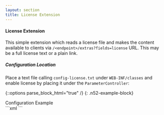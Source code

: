 ```yaml
---
layout: section
title: License Extension
---
```


#### License Extension

This simple extension which reads a license file and makes the content available to clients
via `/<endpoint>/extras?fields=license` URL. This may be a full license text or a plain link.

##### Configuration Location

Place a text file calling `config-license.txt` under `WEB-INF/classes` and enable license by 
placing it under the `ParameterController`:

{::options parse_block_html="true" /}
{: .n52-example-block}
<div>
<div class="n52-example-caption">
Configuration Example
</div>
```xml
<bean class="org.n52.web.ctrl.ParameterController" id="parameterController" abstract="true">
    <property name="metadataExtensions">
        <list>
            <bean class="org.n52.io.response.extension.LicenseExtension" />
        </list>
    </property>
</bean>
```
</div>